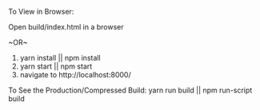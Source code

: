 To View in Browser:

Open build/index.html in a browser

~OR~
1) yarn install || npm install
2) yarn start || npm start
3) navigate to http://localhost:8000/


To See the Production/Compressed Build:
yarn run build || npm run-script build

